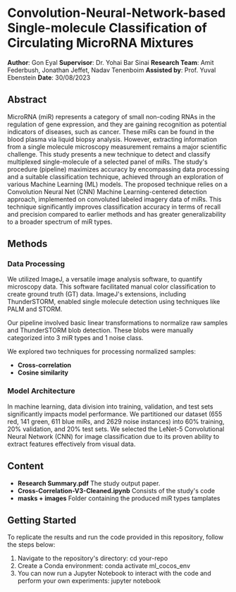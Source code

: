 # Convolution-Neural-Network-based Single-molecule Classification of Circulating MicroRNA Mixtures

**Author**: Gon Eyal
**Supervisor**: Dr. Yohai Bar Sinai
**Research Team**: Amit Federbush, Jonathan Jeffet, Nadav Tenenboim
**Assisted by**: Prof. Yuval Ebenstein
**Date**: 30/08/2023

## Abstract

MicroRNA (miR) represents a category of small non-coding RNAs in the regulation of gene expression, and they are gaining recognition as potential indicators of diseases, such as cancer. These miRs can be found in the blood plasma via liquid biopsy analysis. However, extracting information from a single molecule microscopy measurement remains a major scientific challenge. This study presents a new technique to detect and classify multiplexed single-molecule of a selected panel of miRs. The study's procedure (pipeline) maximizes accuracy by encompassing data processing and a suitable classification technique, achieved through an exploration of various Machine Learning (ML) models. The proposed technique relies on a Convolution Neural Net (CNN) Machine Learning-centered detection approach, implemented on convoluted labeled imagery data of miRs. This technique significantly improves classification accuracy in terms of recall and precision compared to earlier methods and has greater generalizability to a broader spectrum of miR types.

## Methods

### Data Processing

We utilized ImageJ, a versatile image analysis software, to quantify microscopy data. This software facilitated manual color classification to create ground truth (GT) data. ImageJ's extensions, including ThunderSTORM, enabled single molecule detection using techniques like PALM and STORM.

Our pipeline involved basic linear transformations to normalize raw samples and ThunderSTORM blob detection. These blobs were manually categorized into 3 miR types and 1 noise class.

We explored two techniques for processing normalized samples:
- **Cross-correlation**
- **Cosine similarity**

### Model Architecture

In machine learning, data division into training, validation, and test sets significantly impacts model performance. We partitioned our dataset (655 red, 141 green, 611 blue miRs, and 2629 noise instances) into 60% training, 20% validation, and 20% test sets. We selected the LeNet-5 Convolutional Neural Network (CNN) for image classification due to its proven ability to extract features effectively from visual data.

## Content

- **Research Summary.pdf** The study output paper.
- **Cross-Correlation-V3-Cleaned.ipynb** Consists of the study's code
- **masks + images** Folder containing the produced miR types tamplates


## Getting Started

To replicate the results and run the code provided in this repository, follow the steps below:

1. Navigate to the repository's directory: cd your-repo
2. Create a Conda environment: conda activate ml_cocos_env
3. You can now run a Jupyter Notebook to interact with the code and perform your own experiments: jupyter notebook
